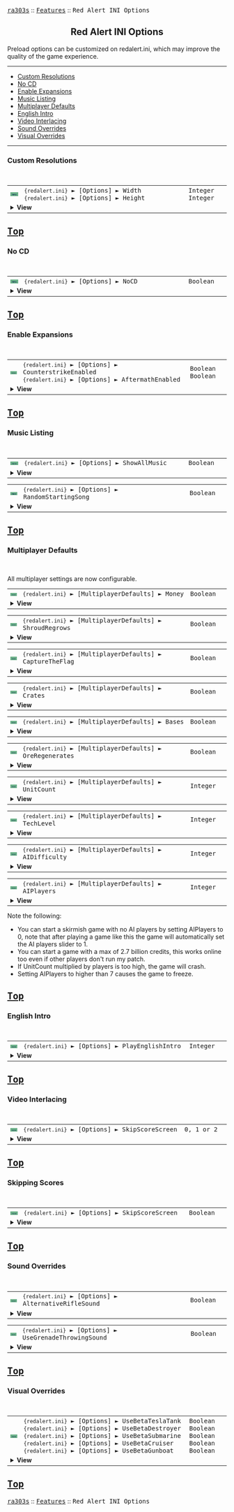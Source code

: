 <a href="../README.md"><kbd>ra303s</kbd></a> :: <a href="./features.md"><kbd>Features</kbd></a> :: <kbd><kbd>Red Alert INI Options</kbd></kbd><br>
<h2 align="center">Red Alert INI Options</h2>

Preload options can be customized on redalert.ini, which may improve the quality of the game experience.

-------

 - [Custom Resolutions](#custom-resolutions)
 - [No CD](#no-cd) 
 - [Enable Expansions](#enable-expansions) 
 - [Music Listing](#music-listing) 
 - [Multiplayer Defaults](#multiplayer-defaults) 
 - [English Intro](#english-intro) 
 - [Video Interlacing](#video-interlacing) 
 - [Sound Overrides](#sound-overrides) 
 - [Visual Overrides](#visual-overrides) 


-------
### Custom Resolutions 
<br>

<table><tr><td width="50"><a href="#"><img src="./img/30x15/new.png"></a></td><td width="842"><samp>
<code>{redalert.ini}</code> ► [Options]  ► Width<br>
<code>{redalert.ini}</code> ► [Options]  ► Height
</samp></td><td width="120"><samp>Integer<br>Integer</samp></td></tr><tr><td colspan="3"><details><summary><b>View</b></summary>

```Inherited from hifi's p-series, modified in iran's s-series```

The game can support custom resolutions. Generally, this means higher resolutions.

The original code for this high resolution feature was written by hifi. Additional improvements had been provided by Iran with the following descriptions:

 - The invisible Ant Missions stereo and Westwood Logo credits selection areas are now adjusted
   for hi-res, meaning if you click their area on the main menu graphics they'll be activated,
   like they should.
 - Fixes for the border around the main menu graphics glitching after playing a game, graphical
   glitching when showing the "restate briefing" screen and some other graphical
   glitches. Thanks to Nyerguds for practically writing this for me!
 - If a TITLE.PCX is found that doesn't have the same dimensions as the original TITLE.PCX
   file, it will be displayed on the screen in the top left, this allows people to create their
   own custom main menu title graphics and have them work with hi-res.
 - The timer tab for maps that use them (e.g. the second Allies mission) has its width
   adjusted.
 - The expansion missions dialogs are now adjusted for hires, instead of appearing in the top
   left of the screen.
 - Screenshake should be adjusted for high res now. (Thanks to Arda.dll.inj by AlexB)
 - The "Mission Accomplished", "Mission Failed" and "The Game is a Draw" red text now have
   their height and width adjusted for high res (Thanks to Arda.dll.inj by AlexB)
 - The score screen is now fully displayed in the top left, instead of showing the score
   background in the middle
 - Fixed the power indicator displaying glitched when there's no power and in certain other
   scenarios
 - Added extended sidebar (using graphics and memory addresses taken from Arda, by AlexB)
 - 640x480 does not show black bars on the top and bottom of the screen anymore.
 - You no longer need to scroll the map and open the options menu to fix glitching with maps
   smaller than your resolution.
</details></td></tr></table>


<a href="#red-alert-ini-options"><kbd>Top</kbd></a><br>
-------
### No CD
<br>

<table><tr><td width="50"><a href="#"><img src="./img/30x15/new.png"></a></td><td width="842"><samp>
<code>{redalert.ini}</code> ► [Options]  ► NoCD
</samp></td><td width="120"><samp>Boolean</samp></td></tr><tr><td colspan="3"><details><summary><b>View</b></summary>

```Inherited from hifi's p-series```

No-CD mode can be enabled/disabled with the `NoCD`= (yes/no) keyword under the [Options] section of **REDALERT.INI**. (from hifi's p-series)
</details></td></tr></table>


<a href="#red-alert-ini-options"><kbd>Top</kbd></a><br>
-------
### Enable Expansions
<br>

<table><tr><td width="50"><a href="#"><img src="./img/30x15/new.png"></a></td><td width="842"><samp>
<code>{redalert.ini}</code> ► [Options]  ► CounterstrikeEnabled<br>
<code>{redalert.ini}</code> ► [Options]  ► AftermathEnabled
</samp></td><td width="120"><samp>Boolean<br>Boolean</samp></td></tr><tr><td colspan="3"><details><summary><b>View</b></summary>

```Inherited from iran's s-series```

The Counterstrike expansion can be enabled/disabled with the `CounterstrikeEnabled`= (yes/no) keyword under the [Options] section of **REDALERT.INI**. Likewise there's a `AftermathEnabled`= (yes/no) keyword to enable/disable the Aftermath expansion.
	 </details></td></tr></table>


<a href="#red-alert-ini-options"><kbd>Top</kbd></a><br>
-------
### Music Listing
<br>

<table><tr><td width="50"><a href="#"><img src="./img/30x15/new.png"></a></td><td width="842"><samp>
<code>{redalert.ini}</code> ► [Options]  ► ShowAllMusic
</samp></td><td width="120"><samp>Boolean</samp></td></tr><tr><td colspan="3"><details><summary><b>View</b></summary>

```Inherited from iran's s-series```

Added an **REDALERT.INI** keyword `ShowAllMusic`= (yes/no) under the [Options] section to enable/disable showing all the game's music, normally the game only shows some music depending on what side you're playing as. With this option enabled it always shows all music except for the score, map and main menu music.	 
</details></td></tr></table>

<table><tr><td width="50"><a href="#"><img src="./img/30x15/new.png"></a></td><td width="842"><samp>
<code>{redalert.ini}</code> ► [Options]  ► RandomStartingSong
</samp></td><td width="120"><samp>Boolean</samp></td></tr><tr><td colspan="3"><details><summary><b>View</b></summary>

```Inherited from iran's s-series```

It's now possible to have a random starting song start after a map is loaded, the keyword `RandomStartingSong`= (yes/no) under [Options] in **REDALERT.INI** controls this.
</details></td></tr></table>


<a href="#red-alert-ini-options"><kbd>Top</kbd></a><br>
-------
### Multiplayer Defaults
<br>

All multiplayer settings are now configurable.

<table><tr><td width="50"><a href="#"><img src="./img/30x15/new.png"></a></td><td width="842"><samp>
<code>{redalert.ini}</code> ► [MultiplayerDefaults]  ► Money
</samp></td><td width="120"><samp>Boolean</samp></td></tr><tr><td colspan="3"><details><summary><b>View</b></summary>

```Inherited from iran's s-series```

Sets the initial cash that each player receives at the start of the game.
</details></td></tr></table>

<table><tr><td width="50"><a href="#"><img src="./img/30x15/new.png"></a></td><td width="842"><samp>
<code>{redalert.ini}</code> ► [MultiplayerDefaults]  ► ShroudRegrows
</samp></td><td width="120"><samp>Boolean</samp></td></tr><tr><td colspan="3"><details><summary><b>View</b></summary>

```Inherited from iran's s-series```

Determines whether shroud regrows over time. The regrowth rate is determined by `{Rules/Map} ► [General] ► ShroudRate`, defaulting to 4 in-game minutes.
</details></td></tr></table>

<table><tr><td width="50"><a href="#"><img src="./img/30x15/new.png"></a></td><td width="842"><samp>
<code>{redalert.ini}</code> ► [MultiplayerDefaults]  ► CaptureTheFlag
</samp></td><td width="120"><samp>Boolean</samp></td></tr><tr><td colspan="3"><details><summary><b>View</b></summary>

```Inherited from iran's s-series```

Determines whether the Capture The Flag game mode is active.
</details></td></tr></table>

<table><tr><td width="50"><a href="#"><img src="./img/30x15/new.png"></a></td><td width="842"><samp>
<code>{redalert.ini}</code> ► [MultiplayerDefaults]  ► Crates
</samp></td><td width="120"><samp>Boolean</samp></td></tr><tr><td colspan="3"><details><summary><b>View</b></summary>

```Inherited from iran's s-series```

Determines whether crates will spawn periodically on the map.
</details></td></tr></table>

<table><tr><td width="50"><a href="#"><img src="./img/30x15/new.png"></a></td><td width="842"><samp>
<code>{redalert.ini}</code> ► [MultiplayerDefaults]  ► Bases
</samp></td><td width="120"><samp>Boolean</samp></td></tr><tr><td colspan="3"><details><summary><b>View</b></summary>

```Inherited from iran's s-series```

Determines whether each player receives an MCV at the start of the game.
</details></td></tr></table>

<table><tr><td width="50"><a href="#"><img src="./img/30x15/new.png"></a></td><td width="842"><samp>
<code>{redalert.ini}</code> ► [MultiplayerDefaults]  ► OreRegenerates
</samp></td><td width="120"><samp>Boolean</samp></td></tr><tr><td colspan="3"><details><summary><b>View</b></summary>

```Inherited from iran's s-series```

Determines whether ore regenerates over time. Essentially this overrides `{Rules/Map} ► [General] ► OreGrows` and `{Rules/Map} ► [General] ► OreSpreads`. The regrowth rate is determined by `{Rules/Map} ► [General] ► GrowthRate`, defaulting to 2 in-game minutes.
</details></td></tr></table>

<table><tr><td width="50"><a href="#"><img src="./img/30x15/new.png"></a></td><td width="842"><samp>
<code>{redalert.ini}</code> ► [MultiplayerDefaults]  ► UnitCount
</samp></td><td width="120"><samp>Integer</samp></td></tr><tr><td colspan="3"><details><summary><b>View</b></summary>

```Inherited from iran's s-series```

Determines the number of units each player receives at the start of the game.
</details></td></tr></table>

<table><tr><td width="50"><a href="#"><img src="./img/30x15/new.png"></a></td><td width="842"><samp>
<code>{redalert.ini}</code> ► [MultiplayerDefaults]  ► TechLevel
</samp></td><td width="120"><samp>Integer</samp></td></tr><tr><td colspan="3"><details><summary><b>View</b></summary>

```Inherited from iran's s-series```

Determines each player techlevel at the start of the game. (It is possible to modify the techlevel via a map trigger action.)
</details></td></tr></table>


<table><tr><td width="50"><a href="#"><img src="./img/30x15/new.png"></a></td><td width="842"><samp>
<code>{redalert.ini}</code> ► [MultiplayerDefaults]  ► AIDifficulty
</samp></td><td width="120"><samp>Integer</samp></td></tr><tr><td colspan="3"><details><summary><b>View</b></summary>

```Inherited from iran's s-series```

Determines the AI players' difficulty setting for the game. (0 = easy, 1 = Medium, 2 = Hard)
</details></td></tr></table>


<table><tr><td width="50"><a href="#"><img src="./img/30x15/new.png"></a></td><td width="842"><samp>
<code>{redalert.ini}</code> ► [MultiplayerDefaults]  ► AIPlayers
</samp></td><td width="120"><samp>Integer</samp></td></tr><tr><td colspan="3"><details><summary><b>View</b></summary>

```Inherited from iran's s-series```

Determines the number of AI players for the game.
</details></td></tr></table>

Note the following:

 - You can start a skirmish game with no AI players by setting AIPlayers to 0, note that after
   playing a game like this the game will automatically set the AI players slider to 1.
 - You can start a game with a max of 2.7 billion credits, this works online too even if other
   players don't run my patch.
 - If UnitCount multiplied by players is too high, the game will crash.
 - Setting AIPlayers to higher than 7 causes the game to freeze.


<a href="#red-alert-ini-options"><kbd>Top</kbd></a><br>
-------
### English Intro
<br>
</details></td></tr></table>


<table><tr><td width="50"><a href="#"><img src="./img/30x15/new.png"></a></td><td width="842"><samp>
<code>{redalert.ini}</code> ► [Options]  ► PlayEnglishIntro
</samp></td><td width="120"><samp>Integer</samp></td></tr><tr><td colspan="3"><details><summary><b>View</b></summary>

```Inherited from iran's s-series```

Playing the ENGLISH.VQA intro is now optional. a new **REDALERT.INI** boolean option `PlayEnglishIntro`= under the [Options] section controls this.
</details></td></tr></table>


<a href="#red-alert-ini-options"><kbd>Top</kbd></a><br>
-------
### Video Interlacing
<br>


<table><tr><td width="50"><a href="#"><img src="./img/30x15/new.png"></a></td><td width="842"><samp>
<code>{redalert.ini}</code> ► [Options]  ► SkipScoreScreen
</samp></td><td width="120"><samp>0, 1 or 2</samp></td></tr><tr><td colspan="3"><details><summary><b>View</b></summary>

```Inherited from iran's s-series```

Optional deinterlacing of videos, this is controlled by the VideoInterlaceMode= keyword in REDALERT.INI under the [Options] section, if set to 2 videos are deinterlaced, if set to 0 they're horizontally interlaced and when set to 1 they're supposed to be vertically interlaced (though the vertical interlacing doesn't seem to work). The game's previously unknown deinterlacing feature was discovered by AlexB, he also wrote a fix for a bit of graphical glitching at the bottom of the screen.
</details></td></tr></table>


<a href="#red-alert-ini-options"><kbd>Top</kbd></a><br>
-------
### Skipping Scores
<br>

<table><tr><td width="50"><a href="#"><img src="./img/30x15/new.png"></a></td><td width="842"><samp>
<code>{redalert.ini}</code> ► [Options]  ► SkipScoreScreen
</samp></td><td width="120"><samp>Boolean</samp></td></tr><tr><td colspan="3"><details><summary><b>View</b></summary>

```Inherited from iran's s-series```

Added a `SkipScoreScreen`= (yes/no) keyword under [Options] in **REDALERT.INI**, when set to 'yes' the single player and multiplayer score screens won't be shown.

If the score screen is not shown, no new entry will be generated into HALLFAME.DAT because the player will not be given an opportunity to enter his name.
</details></td></tr></table>


<a href="#red-alert-ini-options"><kbd>Top</kbd></a><br>
-------
### Sound Overrides
<br>

<table><tr><td width="50"><a href="#"><img src="./img/30x15/new.png"></a></td><td width="842"><samp>
<code>{redalert.ini}</code> ► [Options]  ► AlternativeRifleSound
</samp></td><td width="120"><samp>Boolean</samp></td></tr><tr><td colspan="3"><details><summary><b>View</b></summary>

```Inherited from iran's s-series```

Added **REDALERT.INI** keyword `AlternativeRifleSound`= (yes/no) under [Options]. If enabled the Rifle Infantry will use an alternative firing sound. MGUNINF1 will be used as firing sound. This overwrites the M1Carbine's `Report`= setting in **RULES.INI**.
</details></td></tr></table>


<table><tr><td width="50"><a href="#"><img src="./img/30x15/new.png"></a></td><td width="842"><samp>
<code>{redalert.ini}</code> ► [Options]  ► UseGrenadeThrowingSound
</samp></td><td width="120"><samp>Boolean</samp></td></tr><tr><td colspan="3"><details><summary><b>View</b></summary>

```Inherited from iran's s-series```

Added **REDALERT.INI** keyword `UseGrenadeThrowingSound`= (yes/no) under [Options]. If enabled the Grenadier will have a throwing sound when throwing his grenades. This overwrites the Grenade's `Report`= setting in **RULES.INI**.
 </details></td></tr></table>


<a href="#red-alert-ini-options"><kbd>Top</kbd></a><br>
-------
### Visual Overrides
<br>

<table><tr><td width="50"><a href="#"><img src="./img/30x15/new.png"></a></td><td width="842"><samp>
<code>{redalert.ini}</code> ► [Options]  ► UseBetaTeslaTank<br>
<code>{redalert.ini}</code> ► [Options]  ► UseBetaDestroyer<br>
<code>{redalert.ini}</code> ► [Options]  ► UseBetaSubmarine<br>
<code>{redalert.ini}</code> ► [Options]  ► UseBetaCruiser<br>
<code>{redalert.ini}</code> ► [Options]  ► UseBetaGunboat  
</samp></td><td width="120"><samp>Boolean<br>Boolean<br>Boolean<br>Boolean<br>Boolean</samp></td></tr><tr><td colspan="3"><details><summary><b>View</b></summary>

```Inherited from iran's s-series```

Added **REDALERT.INI** keyword `UseBetaTeslaTank`= (yes/no) under [Options]. If enabled betateslatank.MIX will be loaded by the game. Likewise `UseBetaDestroyer`= to load betadestroyer.MIX, `UseBetaSubmarine`= to load betasubmarine.MIX, `UseBetaCruiser`= to load betacruiser.MIX, `UseBetaGunboat`= to load betagunboat.MIX. These options load recreations of beta graphics, the recreation for the beta Tesla Tank was made by Nyerguds, the recreations of naval units were made by Allen262. 
</details></td></tr></table>


<a href="#red-alert-ini-options"><kbd>Top</kbd></a><br>
-------
<a href="../README.md"><kbd>ra303s</kbd></a> :: <a href="./features.md"><kbd>Features</kbd></a> :: <kbd><kbd>Red Alert INI Options</kbd></kbd><br>

